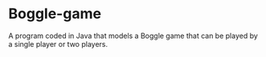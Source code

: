 # Boggle-game
A program coded in Java that models a Boggle game that can be played by a single player or two players.

